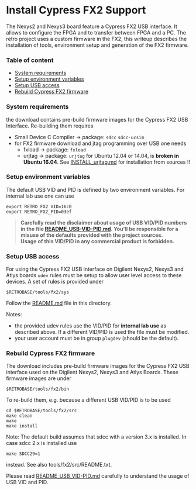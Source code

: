 # Install Cypress FX2 Support

The Nexys2 and Nexys3 board feature a Cypress FX2 USB interface. It allows
to configure the FPGA and to transfer between FPGA and a PC. The retro
project uses a custom firmware in the FX2, this writeup describes the
installation of tools, environment setup and generation of the FX2 firmware.

### Table of content

- [System requirements](#user-content-sysreq)
- [Setup environment variables](#user-content-envvar)
- [Setup USB access](#user-content-usb-access)
- [Rebuild Cypress FX2 firmware](#user-content-fx2-firmware)

### <a id="sysreq">System requirements</a>
  
the download contains pre-build firmware images for the Cypress FX2
USB Interface. Re-building them requires
- Small Device C Compiler -> package: `sdcc` `sdcc-ucsim`
- for FX2 firmware download and jtag programming over USB one needs
  - fxload -> package: `fxload`
  - urjtag -> package: `urjtag` for Ubuntu 12.04 or 14.04,
      is **broken in Ubuntu 16.04**.
      See [INSTALL_urjtag.md](INSTALL_urjtag.md) for installation from sources !!

### <a id="envvar">Setup environment variables</a>

The default USB VID and PID is defined by two environment variables. 
For internal lab use one can use

    export RETRO_FX2_VID=16c0
    export RETRO_FX2_PID=03ef

> **Carefully read the disclaimer about usage of USB VID/PID numbers  
> in the file [README_USB-VID-PID.md](README_USB-VID-PID.md). You'll be responsible for a  
> misuse of the defaults provided with the project sources.  
> Usage of this VID/PID in any commercial product is forbidden.**

### <a id="usb-access">Setup USB access</a>

For using the Cypress FX2 USB interface on Digilent Nexys2, Nexys3 and
Atlys boards `udev` rules must be setup to allow user level access to
these devices. A set of rules is provided under

    $RETROBASE/tools/fx2/sys

Follow the [README.md](../tools/fx2/sys/README.md) file in this directory.

Notes:
- the provided udev rules use the VID/PID for **internal lab use** as
  described above. If a different VID/PID is used the file must be modified.
- your user account must be in group `plugdev` (should be the default).

### <a id="fx2-firmware">Rebuild Cypress FX2 firmware</a>

The download includes pre-build firmware images for the Cypress FX2
USB interface used on the Digilent Nexys2, Nexys3 and Atlys Boards.
These firmware images are under

    $RETROBASE/tools/fx2/bin

To re-build them, e.g. because a different USB VID/PID is to be used

    cd $RETROBASE/tools/fx2/src
    make clean
    make
    make install

Note: The default build assumes that sdcc with a version 3.x is installed.
In case sdcc 2.x is installed use

    make SDCC29=1

instead. See also tools/fx2/src/README.txt.

Please read [README_USB_VID-PID.md](README_USB_VID-PID.md) carefully to 
understand the usage of USB VID and PID.

